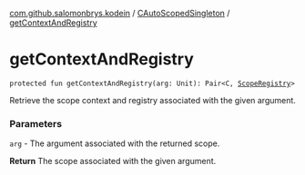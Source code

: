 [com.github.salomonbrys.kodein](../index.md) / [CAutoScopedSingleton](index.md) / [getContextAndRegistry](.)

# getContextAndRegistry

`protected fun getContextAndRegistry(arg: Unit): Pair<C, `[`ScopeRegistry`](../-scope-registry/index.md)`>`

Retrieve the scope context and registry associated with the given argument.

### Parameters

`arg` - The argument associated with the returned scope.

**Return**
The scope associated with the given argument.

